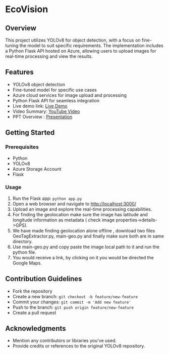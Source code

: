 # EcoVision

## Overview
This project utilizes YOLOv8 for object detection, with a focus on fine-tuning the model to suit specific requirements. The implementation includes a Python Flask API hosted on Azure, allowing users to upload images for real-time processing and view the results.

## Features
- YOLOv8 object detection
- Fine-tuned model for specific use cases
- Azure cloud services for image upload and processing
- Python Flask API for seamless integration
- Live demo link: [Live Demo](https://rohitsk2003.pythonanywhere.com/)
- Video Summary: [YouTube Video](https://youtu.be/g9UyXD49NL4)
- PPT Overview : [Presentation](https://docs.google.com/presentation/d/1MTRoteVsqFL9-5a4Ek9YBKhy0bRTMWPp2KynEADUenU/edit#slide=id.g2b3ad50d322_1_157)

## Getting Started

### Prerequisites
- Python 
- YOLOv8
- Azure Storage Account 
- Flask

### Usage
1. Run the Flask app: `python app.py`
2. Open a web browser and navigate to [http://localhost:3000/](http://localhost:3000/)
3. Upload an image and explore the real-time processing capabilities.
4. For finding the geolocation make sure the image has latitude and longitude information as metadata ( check image properties->details->GPS).
5. We have made finding geolocation alone offline , download two files GeoTagExtractor.py, main-geo.py and finally make sure both are in same directory.
6. Use main-geo.py and copy paste the image local path to it and run the python file.
7. You would receive a link, by clicking on it you would be directed the Google Maps.

## Contribution Guidelines
- Fork the repository
- Create a new branch: `git checkout -b feature/new-feature`
- Commit your changes: `git commit -m 'Add new feature'`
- Push to the branch: `git push origin feature/new-feature`
- Create a pull request

## Acknowledgments
- Mention any contributors or libraries you've used.
- Provide credits or references to the original YOLOv8 repository.

